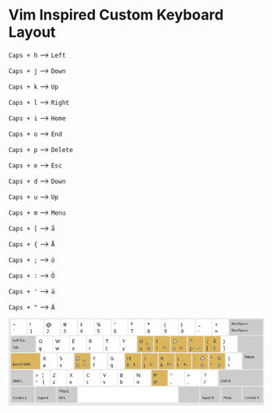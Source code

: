 # Vim Inspired Custom Keyboard Layout

`Caps + h`	--> 	`Left`

`Caps + j`	--> 	`Down`

`Caps + k`	--> 	`Up`

`Caps + l`	--> 	`Right`

`Caps + i`	--> 	`Home`

`Caps + o`	--> 	`End`

`Caps + p`	--> 	`Delete`

`Caps + e`	--> 	`Esc`

`Caps + d`	--> 	`Down`

`Caps + u`	--> 	`Up`

`Caps + m`	--> 	`Menu`



`Caps + [`	--> 	`å`

`Caps + {`	--> 	`Å`

`Caps + ;`	--> 	`ö`

`Caps + :`	--> 	`Ö`

`Caps + '`	--> 	`ä`

`Caps + "`	--> 	`Ä`



![alt text](./layout.png "Keyboard Layout")

